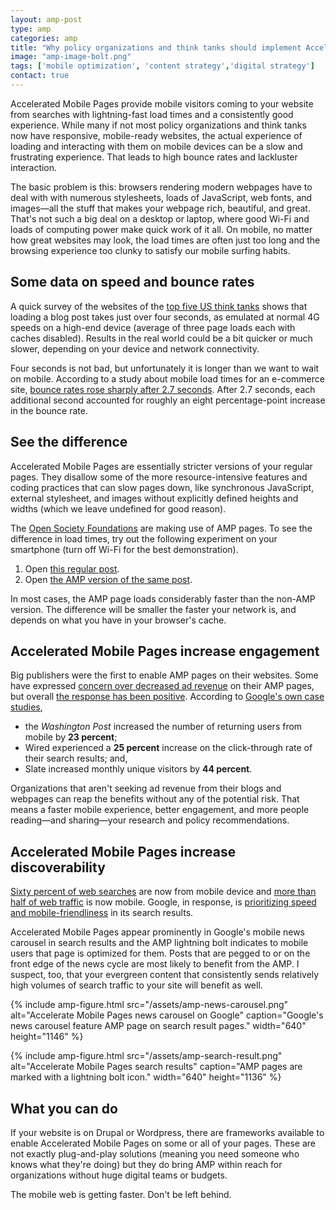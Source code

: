 ```yaml
---
layout: amp-post
type: amp
categories: amp
title: "Why policy organizations and think tanks should implement Accelerated Mobile Pages"
image: "amp-image-bolt.png"
tags: ['mobile optimization', 'content strategy','digital strategy']
contact: true
---
```


Accelerated Mobile Pages provide mobile visitors coming to your website from searches with lightning-fast load times and a consistently good experience. While many if not most policy organizations and think tanks now have responsive, mobile-ready websites, the actual experience of loading and interacting with them on mobile devices can be a slow and frustrating experience. That leads to high bounce rates and lackluster interaction.

The basic problem is this: browsers rendering modern webpages have to deal with with numerous stylesheets, loads of JavaScript, web fonts, and images—all the stuff that makes your webpage rich, beautiful, and great. That's not such a big deal on a desktop or laptop, where good Wi-Fi and loads of computing power make quick work of it all. On mobile, no matter how great websites may look, the load times are often just too long and the browsing experience too clunky to satisfy our mobile surfing habits.

## Some data on speed and bounce rates

A quick survey of the websites of the [top five US think tanks](http://www.thinktankwatch.com/2016/01/2016-think-tank-rankings-cheat-sheet.html) shows that loading a blog post takes just over four seconds, as emulated at normal 4G speeds on a high-end device (average of three page loads each with caches disabled). Results in the real world could be a bit quicker or much slower, depending on your device and network connectivity.

Four seconds is not bad, but unfortunately it is longer than we want to wait on mobile. According to a study about mobile load times for an e-commerce site, [bounce rates rose sharply after 2.7 seconds](https://www.soasta.com/blog/mobile-web-performance-monitoring-conversion-rate/). After 2.7 seconds, each additional second accounted for roughly an eight percentage-point increase in the bounce rate.

## See the difference

Accelerated Mobile Pages are essentially stricter versions of your regular pages. They disallow some of the more resource-intensive features and coding practices that can slow pages down, like synchronous JavaScript, external stylesheet, and images without explicitly defined heights and widths (which we leave undefined for good reason).

The [Open Society Foundations](https://www.opensocietyfoundations.org/) are making use of AMP pages. To see the difference in load times, try out the following experiment on your smartphone (turn off Wi-Fi for the best demonstration).

1. Open [this regular post](https://www.opensocietyfoundations.org/voices/fight-against-human-trafficking-child-soldiers-get-ignored).  
2. Open [the AMP version of the same post](https://cdn.ampproject.org/c/s/apps.opensocietyfoundations.org/amp/voices/fight-against-human-trafficking-child-soldiers-get-ignored).

In most cases, the AMP page loads considerably faster than the non-AMP version. The difference will be smaller the faster your network is, and depends on what you have in your browser's cache. 

## Accelerated Mobile Pages increase engagement

Big publishers were the first to enable AMP pages on their websites. Some have expressed [concern over decreased ad revenue](https://searchenginewatch.com/2016/10/31/publishers-are-struggling-with-amp-page-monetization/) on their AMP pages, but overall [the response has been positive](http://digiday.com/publishers/publishers-excited-google-amp-traffic-wonder-revenue-will-follow/). According to [Google's own case studies](https://www.ampproject.org/case-studies/), 

- the *Washington Post* increased the number of returning users from mobile by **23 percent**;
- Wired experienced a **25 percent** increase on the click-through rate of their search results; and,
- Slate increased monthly unique visitors by **44 percent**.

Organizations that aren't seeking ad revenue from their blogs and webpages can reap the benefits without any of the potential risk. That means a faster mobile experience, better engagement, and more people reading—and sharing—your research and policy recommendations.

## Accelerated Mobile Pages increase discoverability

[Sixty percent of web searches](http://www.codefuel.com/blog/60-percent-searches-now-mobile-devices/) are now from mobile device and [more than half of web traffic](http://business.newsfactor.com/story.xhtml?story_id=022001GSLLSU) is now mobile. Google, in response, is [prioritizing speed and mobile-friendliness](https://www.wired.com/2016/02/google-will-now-favor-pages-use-fast-loading-tech/) in its search results. 

Accelerated Mobile Pages appear prominently in Google's mobile news carousel in search results and the AMP lightning bolt indicates to mobile users that page is optimized for them. Posts that are pegged to or on the front edge of the news cycle are most likely to benefit from the AMP. I suspect, too, that your evergreen content that consistently sends relatively high volumes of search traffic to your site will benefit as well.

{% include amp-figure.html src="/assets/amp-news-carousel.png" alt="Accelerate Mobile Pages news carousel on Google" caption="Google's news carousel feature AMP page on search result pages." width="640" height="1146" %}

{% include amp-figure.html src="/assets/amp-search-result.png" alt="Accelerate Mobile Pages search results" caption="AMP pages are marked with a lightning bolt icon." width="640" height="1136" %}

## What you can do

If your website is on Drupal or Wordpress, there are frameworks available to enable Accelerated Mobile Pages on some or all of your pages. These are not exactly plug-and-play solutions (meaning you need someone who knows what they're doing) but they do bring AMP within reach for organizations without huge digital teams or budgets. 

The mobile web is getting faster. Don't be left behind.